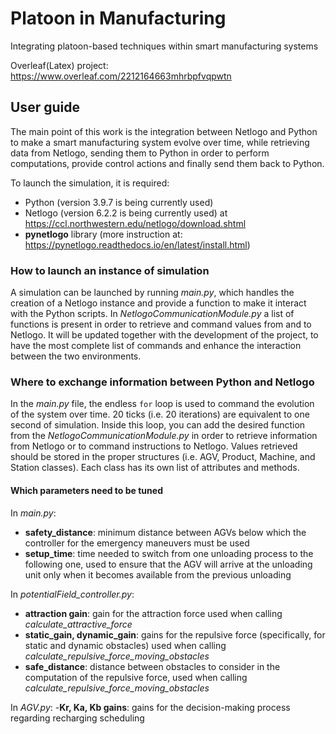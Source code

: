 # Platoon in Manufacturing

Integrating platoon-based techniques within smart manufacturing systems


Overleaf(Latex) project: https://www.overleaf.com/2212164663mhrbpfvqpwtn


## User guide
The main point of this work is the integration between Netlogo and Python to make a smart manufacturing system evolve over time, while retrieving data from Netlogo, sending them to Python in order to perform computations, provide control actions and finally send them back to Python.

To launch the simulation, it is required:
- Python (version 3.9.7 is being currently used)
- Netlogo (version 6.2.2 is being currently used) at https://ccl.northwestern.edu/netlogo/download.shtml
-  **pynetlogo** library (more instruction at: https://pynetlogo.readthedocs.io/en/latest/install.html)

### How to launch an instance of simulation
A simulation can be launched by running _main.py_, which handles the creation of a Netlogo instance and provide a function to make it interact with the Python scripts.
In _NetlogoCommunicationModule.py_ a list of functions is present in order to retrieve and command values from and to Netlogo. It will be updated together with the development of the project, to have the most complete list of commands and enhance the interaction between the two environments.


### Where to exchange information between Python and Netlogo
In the _main.py_ file, the endless ```for``` loop is used to command the evolution of the system over time. 20 ticks (i.e. 20 iterations) are equivalent to one second of simulation. Inside this loop, you can add the desired function from the _NetlogoCommunicationModule.py_ in order to retrieve information from Netlogo or to command instructions to Netlogo. Values retrieved should be stored in the proper structures (i.e. AGV, Product, Machine, and Station classes). Each class has its own list of attributes and methods.

#### Which parameters need to be tuned
In _main.py_:
- **safety_distance**: minimum distance between AGVs below which the controller for the emergency maneuvers must be used
- **setup_time**: time needed to switch from one unloading process to the following one, used to ensure that the AGV will arrive at the unloading unit only when it becomes available from the previous unloading

In _potentialField_controller.py_:
- **attraction gain**: gain for the attraction force used when calling _calculate_attractive_force_
- **static_gain, dynamic_gain**: gains for the repulsive force (specifically, for static and dynamic obstacles) used when calling _calculate_repulsive_force_moving_obstacles_
- **safe_distance**: distance between obstacles to consider in the computation of the repulsive force, used when calling _calculate_repulsive_force_moving_obstacles_

In _AGV.py_:
-**Kr, Ka, Kb gains**: gains for the decision-making process regarding recharging scheduling